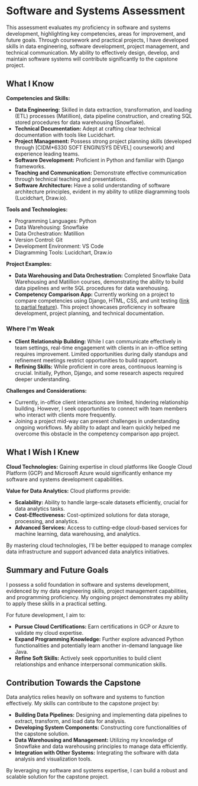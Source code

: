 # Software and Systems Assessment
This assessment evaluates my proficiency in software and systems development, highlighting key competencies, areas for improvement, and future goals. Through coursework and practical projects, I have developed skills in data engineering, software development, project management, and technical communication. My ability to effectively design, develop, and maintain software systems will contribute significantly to the capstone project.

## What I Know

**Competencies and Skills:**

-   **Data Engineering:** Skilled in data extraction, transformation, and loading (ETL) processes (Matillion), data pipeline construction, and creating SQL stored procedures for data warehousing (Snowflake).
-   **Technical Documentation:** Adept at crafting clear technical documentation with tools like Lucidchart.
-   **Project Management:** Possess strong project planning skills (developed through [CIDM*6330 SOFT ENGIN/SYS DEVEL] coursework) and experience leading teams.
-   **Software Development:** Proficient in Python and familiar with Django frameworks.
-   **Teaching and Communication:** Demonstrate effective communication through technical teaching and presentations.
-   **Software Architecture:** Have a solid understanding of software architecture principles, evident in my ability to utilize diagramming tools (Lucidchart, Draw.io).

**Tools and Technologies:**

-   Programming Languages: Python
-   Data Warehousing: Snowflake
-   Data Orchestration: Matillion
-   Version Control: Git
-   Development Environment: VS Code
-   Diagramming Tools: Lucidchart, Draw.io

**Project Examples:**

-   **Data Warehousing and Data Orchestration:** Completed Snowflake Data Warehousing and Matillion courses, demonstrating the ability to build data pipelines and write SQL procedures for data warehousing.
-   **Competency Comparison App:** Currently working on a project to compare competencies using Django, HTML, CSS, and unit testing ([link to partial feature](https://github.com/AdityaJagdale/sessions_demo_c3t.git)). This project showcases proficiency in software development, project planning, and technical documentation.

### Where I'm Weak

-   **Client Relationship Building:** While I can communicate effectively in team settings, real-time engagement with clients in an in-office setting requires improvement. Limited opportunities during daily standups and refinement meetings restrict opportunities to build rapport.
-   **Refining Skills:** While proficient in core areas, continuous learning is crucial. Initially, Python, Django, and some research aspects required deeper understanding.

**Challenges and Considerations:**

-   Currently, in-office client interactions are limited, hindering relationship building. However, I seek opportunities to connect with team members who interact with clients more frequently.
-   Joining a project mid-way can present challenges in understanding ongoing workflows. My ability to adapt and learn quickly helped me overcome this obstacle in the competency comparison app project.

## What I Wish I Knew

**Cloud Technologies:** Gaining expertise in cloud platforms like Google Cloud Platform (GCP) and Microsoft Azure would significantly enhance my software and systems development capabilities.

**Value for Data Analytics:** Cloud platforms provide:

-   **Scalability:** Ability to handle large-scale datasets efficiently, crucial for data analytics tasks.
-   **Cost-Effectiveness:** Cost-optimized solutions for data storage, processing, and analytics.
-   **Advanced Services:** Access to cutting-edge cloud-based services for machine learning, data warehousing, and analytics.

By mastering cloud technologies, I'll be better equipped to manage complex data infrastructure and support advanced data analytics initiatives.

## Summary and Future Goals

I possess a solid foundation in software and systems development, evidenced by my data engineering skills, project management capabilities, and programming proficiency. My ongoing project demonstrates my ability to apply these skills in a practical setting.

For future development, I aim to:

-   **Pursue Cloud Certifications:** Earn certifications in GCP or Azure to validate my cloud expertise.
-   **Expand Programming Knowledge:** Further explore advanced Python functionalities and potentially learn another in-demand language like Java.
-   **Refine Soft Skills:** Actively seek opportunities to build client relationships and enhance interpersonal communication skills.

## Contribution Towards the Capstone

Data analytics relies heavily on software and systems to function effectively. My skills can contribute to the capstone project by:

-   **Building Data Pipelines:** Designing and implementing data pipelines to extract, transform, and load data for analysis.
-   **Developing System Components:** Constructing core functionalities of the capstone solution.
-   **Data Warehousing and Management:** Utilizing my knowledge of Snowflake and data warehousing principles to manage data efficiently.
-   **Integration with Other Systems:** Integrating the software with data analysis and visualization tools.

By leveraging my software and systems expertise, I can build a robust and scalable solution for the capstone project.
